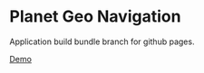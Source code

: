 # Planet Geo Navigation 


Application build bundle branch for github pages.

[Demo](https://marcelosevergnini.github.io/geo-navigation)
